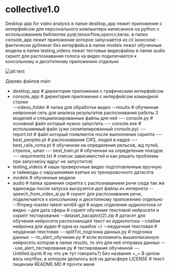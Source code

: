 # collective1.0
Desktop app for video analysis
в папке desktop_app лежит приложение с интерфейсом для персонального компьютера написанное на python с использованием библиотек pyqt,tensorflow,opencv,keras.
в папке console_app лежит приложение которое запускается из cli (консоли) - фактически дубликат без интерфейса
в папке models лежат обученные модели
в папке testing_videos лежат тестовые видеофайлы
в папке audio скрипт для распознавания голоса на видео подключается к консольному и десктопному приложению отдельно

![alt text]([https://raw.githubusercontent.com/username/projectname/commit/img.png](https://github.com/romario515/collective1.0/blob/main/test.png))

Дерево файлов
main
  - desktop_app     # директория приложения с графическим интерфейсом 
  - console_app     # директория приложения с интерфейсом командной строки   
   --videos_folder  # папка для обработки видео 
   --results        # обученная нейронная сеть для анализа результатов распознавания работы 3 моделей и специализированные файлы для неё
   --- console.py   # основной файл который нужно запустить 
   --- console.exe   # испольняемый файл (уже скомпилированный console.py)
   --- report.txt   # файл который появляется после выполнения скрипта
   --- best_peoples.pt   # распознавание СИЗ, людей в кадре
   --- best_rails_roma.pt   # обученная на определения рельсов, жд путей, стрелок, шпал 
   --- best_train.pt   # обученная на определение поездов 
   --- requirments.txt # список зависимостей и как решать проблемы при запуске(ну вдруг не запустится)  
  - testing_videos  # наши проверочные видео подготовленные вручную и таймкоды с нарушениями взятые из тренировочного датасэта
  - models          # обученные модели
  - audio           # папка хранения скрипта с распознаванием речи сюда так же единожды после запуска выгрузятся доп файлы из интернета
   --speech_from_video_ai.py # скрипт для распознавания речи, подключается к консольному и десктопному приложению отдельно
   --ffmpeg-master-latest-win64-gpl # кодек отделения аудиопотока от видео
   --для дата сферы # скрипт обучения текстовой нейросети и скрипт тестирования
   --dataset_bacaptxt(2).zip # датасет для обучения нейросети распознающей текст из аудиопотока 
   --слабая нейронка для аудио # одна из ошибок =)
   --неудачная текстовая # неудачная текстовая
   ---splitTxt_подгонка данных.py # подгонка данных
   ---to_alert_обучение.py # если вспомнить вышеописанную нейросеть которая в папке results, то это для неё отправка данных
   ---use_alert_тестирование.py # тестирование обученной
  ---Untitled.ipynb # ну что уж тут говорить?) Без названия =_= В целом весь ноутбук, в котором делалось всё на датасфере
  LICENSE           # текст лицензии
  README.MD         # прочти меня
